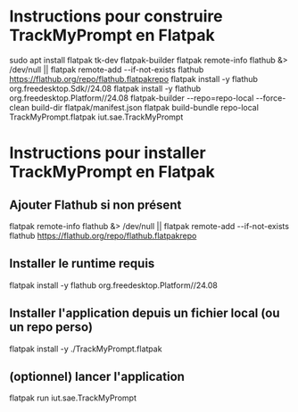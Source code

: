 # Instructions pour construire TrackMyPrompt en Flatpak
sudo apt install flatpak tk-dev flatpak-builder
flatpak remote-info flathub &> /dev/null || flatpak remote-add --if-not-exists flathub https://flathub.org/repo/flathub.flatpakrepo
flatpak install -y flathub org.freedesktop.Sdk//24.08
flatpak install -y flathub org.freedesktop.Platform//24.08
flatpak-builder --repo=repo-local --force-clean build-dir flatpak/manifest.json
flatpak build-bundle repo-local TrackMyPrompt.flatpak iut.sae.TrackMyPrompt


# Instructions pour installer TrackMyPrompt en Flatpak
## Ajouter Flathub si non présent
flatpak remote-info flathub &> /dev/null || flatpak remote-add --if-not-exists flathub https://flathub.org/repo/flathub.flatpakrepo

## Installer le runtime requis
flatpak install -y flathub org.freedesktop.Platform//24.08

## Installer l'application depuis un fichier local (ou un repo perso)
flatpak install -y ./TrackMyPrompt.flatpak

## (optionnel) lancer l'application
flatpak run iut.sae.TrackMyPrompt
